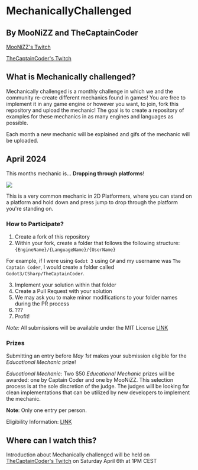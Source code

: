 # MechanicallyChallenged
## By MooNiZZ and TheCaptainCoder
[MooNiZZ's Twitch](https://twitch.tv/moonizz) 

[TheCaptainCoder's Twitch](https://twitch.tv/theCaptainCoder)

## What is Mechanically challenged?
Mechanically challenged is a monthly challenge in which we and the community
re-create different mechanics found in games! You are free to implement it in
any game engine or however you want, to join, fork this repository and upload
the mechanic! The goal is to create a repository of examples for these mechanics
in as many engines and languages as possible.

Each month a new mechanic will be explained and gifs of the mechanic will be
uploaded.

## April 2024
This months mechanic is... **Dropping through platforms**! 

![](https://raw.githubusercontent.com/MooNiZZ/MechanicallyChallenged/main/JumpDownThroughPlatformDeadCells2.gif)

This is a very common mechanic in 2D Platformers, where you can stand on a
platform and hold down and press jump to drop through the platform you're
standing on.

### How to Participate?

1. Create a fork of this repository
2. Within your fork, create a folder that follows the following structure: `{EngineName}/{LanguageName}/{UserName}`

For example, if I were using `Godot 3` using `C#` and my username was `The Captain Coder`, I would create a folder called `Godot3/CSharp/TheCaptainCoder`.

3. Implement your solution within that folder
4. Create a Pull Request with your solution
5. We may ask you to make minor modifications to your folder names during the PR process
6. ???
7. Profit!

*Note:* All submissions will be available under the MIT License [LINK](LICENSE.md)

### Prizes

Submitting an entry before *May 1st* makes your submission eligible for the
*Educational Mechanic* prize!

*Educational Mechanic*: Two $50 *Educational Mechanic* prizes will be awarded:
one by Captain Coder and one by MooNiZZ. This selection process is at the sole
discretion of the judge. The judges will be looking for clean implementations
that can be utilized by new developers to implement the mechanic.

**Note**: Only one entry per person.

Eligibility Information: [LINK](Eligibility.md)

## Where can I watch this?
Introduction about Mechanically challenged will be held on [TheCaptainCoder's
Twitch](https://twitch.tv/theCaptainCoder) on Saturday April 6th at 1PM CEST
